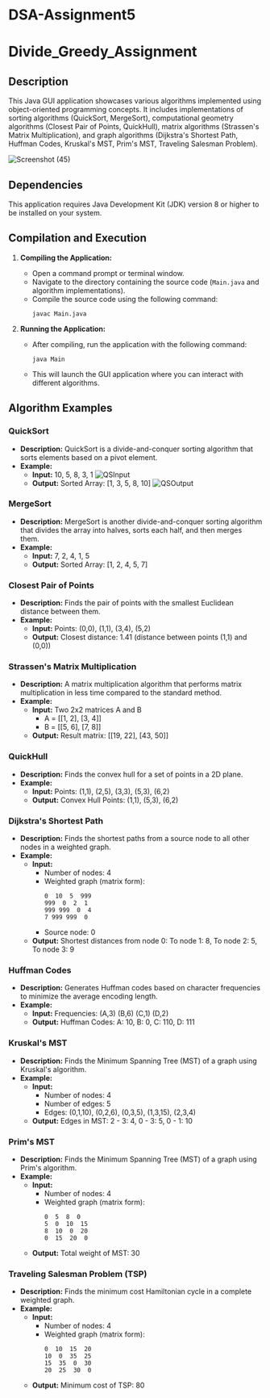 ﻿# DSA-Assignment5
# Divide_Greedy_Assignment

## Description
This Java GUI application showcases various algorithms implemented using object-oriented programming concepts. It includes implementations of sorting algorithms (QuickSort, MergeSort), computational geometry algorithms (Closest Pair of Points, QuickHull), matrix algorithms (Strassen's Matrix Multiplication), and graph algorithms (Dijkstra's Shortest Path, Huffman Codes, Kruskal's MST, Prim's MST, Traveling Salesman Problem).

![Screenshot (45)](https://github.com/user-attachments/assets/641b39ec-ef4d-442d-a330-8884fc09464c)

## Dependencies
This application requires Java Development Kit (JDK) version 8 or higher to be installed on your system.

## Compilation and Execution
1. **Compiling the Application:**
   - Open a command prompt or terminal window.
   - Navigate to the directory containing the source code (`Main.java` and algorithm implementations).
   - Compile the source code using the following command:
     ```
     javac Main.java
     ```

2. **Running the Application:**
   - After compiling, run the application with the following command:
     ```
     java Main
     ```
   - This will launch the GUI application where you can interact with different algorithms.

## Algorithm Examples

### QuickSort
- **Description:** QuickSort is a divide-and-conquer sorting algorithm that sorts elements based on a pivot element.
- **Example:**
  - **Input:** 10, 5, 8, 3, 1
    ![QSInput](https://github.com/user-attachments/assets/c329e3dc-61ee-49b8-9212-7874aa0a7676)
  - **Output:** Sorted Array: [1, 3, 5, 8, 10]
    ![QSOutput](https://github.com/user-attachments/assets/0b92cd38-2932-4503-b753-be2f08f435ba)


### MergeSort
- **Description:** MergeSort is another divide-and-conquer sorting algorithm that divides the array into halves, sorts each half, and then merges them.
- **Example:**
  - **Input:** 7, 2, 4, 1, 5
  - **Output:** Sorted Array: [1, 2, 4, 5, 7]

### Closest Pair of Points
- **Description:** Finds the pair of points with the smallest Euclidean distance between them.
- **Example:**
  - **Input:** Points: (0,0), (1,1), (3,4), (5,2)
  - **Output:** Closest distance: 1.41 (distance between points (1,1) and (0,0))

### Strassen's Matrix Multiplication
- **Description:** A matrix multiplication algorithm that performs matrix multiplication in less time compared to the standard method.
- **Example:**
  - **Input:** Two 2x2 matrices A and B
    - A = [[1, 2], [3, 4]]
    - B = [[5, 6], [7, 8]]
  - **Output:** Result matrix: [[19, 22], [43, 50]]

### QuickHull
- **Description:** Finds the convex hull for a set of points in a 2D plane.
- **Example:**
  - **Input:** Points: (1,1), (2,5), (3,3), (5,3), (6,2)
  - **Output:** Convex Hull Points: (1,1), (5,3), (6,2)

### Dijkstra's Shortest Path
- **Description:** Finds the shortest paths from a source node to all other nodes in a weighted graph.
- **Example:**
  - **Input:**
    - Number of nodes: 4
    - Weighted graph (matrix form):
      ```
      0  10  5  999
      999  0  2  1
      999 999  0  4
      7 999 999  0
      ```
    - Source node: 0
  - **Output:** Shortest distances from node 0: To node 1: 8, To node 2: 5, To node 3: 9

### Huffman Codes
- **Description:** Generates Huffman codes based on character frequencies to minimize the average encoding length.
- **Example:**
  - **Input:** Frequencies: (A,3) (B,6) (C,1) (D,2)
  - **Output:** Huffman Codes: A: 10, B: 0, C: 110, D: 111

### Kruskal's MST
- **Description:** Finds the Minimum Spanning Tree (MST) of a graph using Kruskal's algorithm.
- **Example:**
  - **Input:**
    - Number of nodes: 4
    - Number of edges: 5
    - Edges: (0,1,10), (0,2,6), (0,3,5), (1,3,15), (2,3,4)
  - **Output:** Edges in MST: 2 - 3: 4, 0 - 3: 5, 0 - 1: 10

### Prim's MST
- **Description:** Finds the Minimum Spanning Tree (MST) of a graph using Prim's algorithm.
- **Example:**
  - **Input:**
    - Number of nodes: 4
    - Weighted graph (matrix form):
      ```
      0  5  8  0
      5  0  10  15
      8  10  0  20
      0  15  20  0
      ```
  - **Output:** Total weight of MST: 30

### Traveling Salesman Problem (TSP)
- **Description:** Finds the minimum cost Hamiltonian cycle in a complete weighted graph.
- **Example:**
  - **Input:**
    - Number of nodes: 4
    - Weighted graph (matrix form):
      ```
      0  10  15  20
      10  0  35  25
      15  35  0  30
      20  25  30  0
      ```
  - **Output:** Minimum cost of TSP: 80

